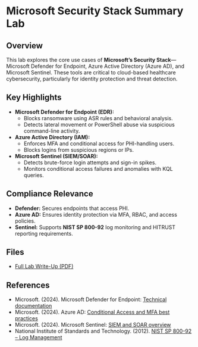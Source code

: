 # Microsoft Security Stack Summary Lab

## Overview
This lab explores the core use cases of **Microsoft’s Security Stack**—Microsoft Defender for Endpoint, Azure Active Directory (Azure AD), and Microsoft Sentinel. These tools are critical to cloud-based healthcare cybersecurity, particularly for identity protection and threat detection.

## Key Highlights
- **Microsoft Defender for Endpoint (EDR):**  
  - Blocks ransomware using ASR rules and behavioral analysis.  
  - Detects lateral movement or PowerShell abuse via suspicious command-line activity.  
- **Azure Active Directory (IAM):**  
  - Enforces MFA and conditional access for PHI-handling users.  
  - Blocks logins from suspicious regions or IPs.  
- **Microsoft Sentinel (SIEM/SOAR):**  
  - Detects brute-force login attempts and sign-in spikes.  
  - Monitors conditional access failures and anomalies with KQL queries.

## Compliance Relevance
- **Defender:** Secures endpoints that access PHI.  
- **Azure AD:** Ensures identity protection via MFA, RBAC, and access policies.  
- **Sentinel:** Supports **NIST SP 800-92** log monitoring and HITRUST reporting requirements.

## Files
- [Full Lab Write-Up (PDF)](./Microsoft%20Security%20Stack%20Summary.pdf)

## References
- Microsoft. (2024). Microsoft Defender for Endpoint: [Technical documentation](https://learn.microsoft.com/en-us/microsoft-365/security/defender-endpoint/)  
- Microsoft. (2024). Azure AD: [Conditional Access and MFA best practices](https://learn.microsoft.com/en-us/azure/active-directory/conditional-access/overview)  
- Microsoft. (2024). Microsoft Sentinel: [SIEM and SOAR overview](https://learn.microsoft.com/en-us/azure/sentinel/)  
- National Institute of Standards and Technology. (2012). [NIST SP 800-92 – Log Management](https://csrc.nist.gov/publications/detail/sp/800-92/final)
